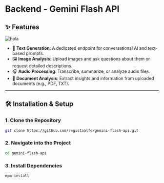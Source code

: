 # Backend - Gemini Flash API

## ✨ Features

![hola](https://drive.google.com/file/d/1dcCCZh0daej4Ia6kI8M4oIcDZUYW-mP-/view?usp=sharing)

- 💬 **Text Generation**: A dedicated endpoint for conversational AI and text-based prompts.
- 🖼️ **Image Analysis**: Upload images and ask questions about them or request detailed descriptions.
- 🎧 **Audio Processing**: Transcribe, summarize, or analyze audio files.
- 📄 **Document Analysis**: Extract insights and information from uploaded documents (e.g., PDF, TXT).

---

## 🛠 Installation & Setup

### 1. Clone the Repository
```bash
git clone https://github.com/registaalfe/gemini-flash-api.git

```

### 2. Navigate into the Project
```bash
cd gemini-flash-api

```

### 3. Install Dependencies
```bash
npm install

```
